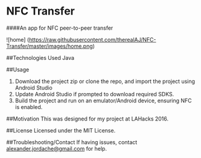 # NFC Transfer 

####An app for NFC peer-to-peer transfer

![home] (https://raw.githubusercontent.com/therealAJ/NFC-Transfer/master/images/home.png)

##Technologies Used
Java

##Usage 
1. Download the project zip or clone the repo, and import the project using Android Studio
2. Update Android Studio if prompted to download required SDKS. 
3. Build the project and run on an emulator/Android device, ensuring NFC is enabled. 

##Motivation 
This was designed for my project at LAHacks 2016. 

##License
Licensed under the MIT License.

##Troubleshooting/Contact
If having issues, contact alexander.jordache@gmail.com for help.
